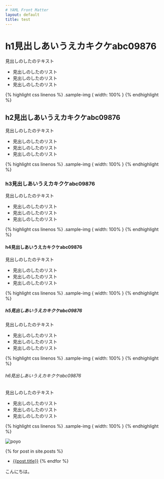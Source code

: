 ```yaml
---
# YAML Front Matter
layout: default
title: test
---
```


# h1見出しあいうえカキクケabc09876

見出しのしたのテキスト

* 見出しのしたのリスト
* 見出しのしたのリスト
* 見出しのしたのリスト


{% highlight css linenos %}
.sample-img {
  width: 100%
}
{% endhighlight %}


## h2見出しあいうえカキクケabc09876

見出しのしたのテキスト

* 見出しのしたのリスト
* 見出しのしたのリスト
* 見出しのしたのリスト


{% highlight css linenos %}
.sample-img {
  width: 100%
}
{% endhighlight %}

### h3見出しあいうえカキクケabc09876

見出しのしたのテキスト

* 見出しのしたのリスト
* 見出しのしたのリスト
* 見出しのしたのリスト


{% highlight css linenos %}
.sample-img {
  width: 100%
}
{% endhighlight %}

#### h4見出しあいうえカキクケabc09876

見出しのしたのテキスト

* 見出しのしたのリスト
* 見出しのしたのリスト
* 見出しのしたのリスト


{% highlight css linenos %}
.sample-img {
  width: 100%
}
{% endhighlight %}

##### h5見出しあいうえカキクケabc09876

見出しのしたのテキスト

* 見出しのしたのリスト
* 見出しのしたのリスト
* 見出しのしたのリスト


{% highlight css linenos %}
.sample-img {
  width: 100%
}
{% endhighlight %}

###### h6見出しあいうえカキクケabc09876

見出しのしたのテキスト

* 見出しのしたのリスト
* 見出しのしたのリスト
* 見出しのしたのリスト


{% highlight css linenos %}
.sample-img {
  width: 100%
}
{% endhighlight %}


![poyo](/poyo.png)

{% for post in site.posts %}
- [{{post.title}}]({{post.url}})
{% endfor %}

こんにちは。
